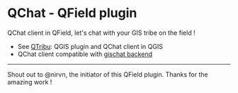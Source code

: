 # QChat - QField plugin

QChat client in QField, let's chat with your GIS tribe on the field !

- See [QTribu](https://github.com/geotribu/qtribu): QGIS plugin and QChat client in QGIS
- QChat client compatible with [gischat backend](https://github.com/geotribu/gischat)

----

Shout out to @nirvn, the initiator of this QField plugin. Thanks for the amazing work !
